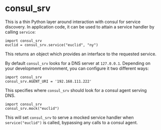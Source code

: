 # consul_srv

This is a thin Python layer around interaction with consul for service discovery. In application code, it can be used to attain a service handler by calling `service`:

```
import consul_srv
euclid = consul_srv.service("euclid", "ny")
```

This returns an object which provides an interface to the requested service.

By default `consul_srv` looks for a DNS server at `127.0.0.1`. Depending on your development environment, you can configure it two different ways:

```
import consul_srv
consul_srv.AGENT_URI = '192.168.111.222'
```

This specifies where `consul_srv` should look for a consul agent serving DNS.

```
import consul_srv
consul_srv.mock("euclid")
```

This will set `consul_srv` to serve a mocked service handler when `service("euclid")` is called, bypassing any calls to a consul agent.
